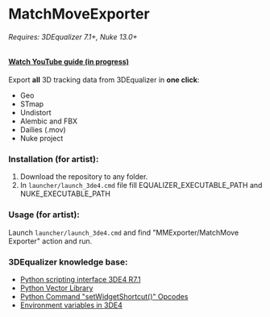 # MatchMoveExporter


###### Requires: 3DEqualizer 7.1+, Nuke 13.0+


#### [Watch YouTube guide (in progress)](https://i.pinimg.com/originals/09/2c/72/092c72db80eae3f31b8420ed8e60bc73.jpg)


Export **all** 3D tracking data from 3DEqualizer in **one click**:
- Geo
- STmap
- Undistort
- Alembic and FBX
- Dailies (.mov)
- Nuke project


### Installation (for artist):

1. Download the repository to any folder.
2. In `launcher/launch_3de4.cmd` file fill EQUALIZER_EXECUTABLE_PATH and NUKE_EXECUTABLE_PATH


### Usage (for artist):

Launch `launcher/launch_3de4.cmd` and find "MMExporter/MatchMove Exporter" action and run.


### 3DEqualizer knowledge base:

- [Python scripting interface 3DE4 R7.1](https://www.3dequalizer.com/user_daten/sections/tech_docs/txt/py_doc_r7.1.txt)
- [Python Vector Library](https://www.3dequalizer.com/user_daten/sections/tech_docs/vl/html/vl.xhtml)
- [Python Command "setWidgetShortcut()" Opcodes](https://www.3dequalizer.com/?site=tech_docs&id=121122_01)
- [Environment variables in 3DE4](https://www.3dequalizer.com/?site=tech_docs&id=121221_01)
